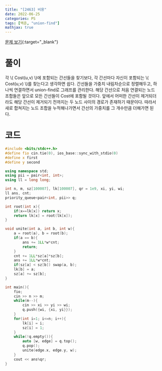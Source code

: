 ```yaml
---
title: "[2463] 비용"
date: 2022-06-25
categories: PS
tags: [백준, "union-find"]
mathjax: true
---
```


[문제 보기](https://www.acmicpc.net/problem/2463){:target="_blank"}

# 풀이
각 \\( Cost(u,v) \\)에 포함되는 간선들을 찾기보다, 각 간선마다 자신이 포함되는 \\( Cost(u,v) \\)를 찾는다고 생각하면 쉽다. 간선들을 가중치 내림차순으로 정렬해두고, 하나씩 연결하면서 union-find로 그래프를 관리한다. 해당 간선으로 처음 연결되는 노드 조합들은 앞으로 모든 간선들이 Cost에 포함될 것이다. 앞에서 어떠한 간선이 제거되더라도 해당 간선이 제거되기 전까지는 두 노드 사이의 경로가 존재하기 때문이다. 따라서 새로 합쳐지는 노드 조합을 누적해나가면서 간선의 가중치를 그 개수만큼 더해가면 된다.

# 코드
```c++
#include <bits/stdc++.h>
#define fio cin.tie(0), ios_base::sync_with_stdio(0)
#define x first
#define y second

using namespace std;
using pii = pair<int, int>;
using ll = long long;

int n, m, sz[100007], lk[100007], qr = 1e9, xi, yi, wi;
ll ans, cnt;
priority_queue<pair<int, pii>> q;

int root(int x){
    if(x==lk[x]) return x;
    return lk[x] = root(lk[x]);
}

void unite(int a, int b, int w){
    a = root(a), b = root(b);
    if(a == b){
        ans += 1LL*w*cnt;
        return;
    }
    cnt += 1LL*sz[a]*sz[b];
    ans += 1LL*w*cnt;
    if(sz[a] < sz[b]) swap(a, b);
    lk[b] = a;
    sz[a] += sz[b];
}

int main(){
    fio;
    cin >> n >> m;
    while(m--){
        cin >> xi >> yi >> wi;
        q.push({wi, {xi, yi}});
    }
    for(int i=1; i<=n; i++){
        lk[i] = i;
        sz[i] = 1;
    }
    while(!q.empty()){
        auto [w, edge] = q.top();
        q.pop();
        unite(edge.x, edge.y, w);
    }
    cout << ans%qr;
}
```

